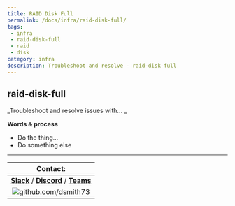 ```yaml
---
title: RAID Disk Full
permalink: /docs/infra/raid-disk-full/
tags: 
 - infra
 - raid-disk-full
 - raid
 - disk
category: infra
description: Troubleshoot and resolve - raid-disk-full
---
```


## raid-disk-full  

_Troubleshoot and resolve issues with... _  

**Words & process**  
  * Do the thing...  
  * Do something else  
  
  
  
---

| Contact: |
| :---------: |
| **[Slack](https://101101workspace.slack.com/archives/D012ESWSXHQ "dsmith73 on 101101 workspace")** / **[Discord](https://discord.gg/RmzVNzx)** / **[Teams](https://teams.microsoft.com/l/chat/0/0?users=dsmith73@gmail.com)** |
| ![github.com/dsmith73](https://avatars1.githubusercontent.com/u/44279121?s=60&u=7a933a33b51505f9d6435eeffae1c8156a47dc77&v=4 "github.com/dsmith73") |
